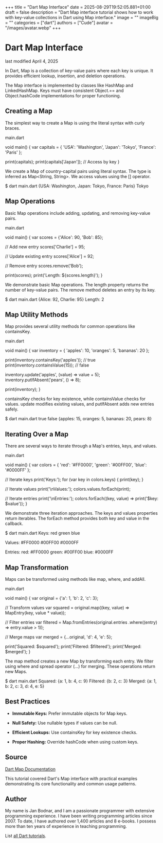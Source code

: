 +++
title = "Dart Map Interface"
date = 2025-08-29T19:52:05.881+01:00
draft = false
description = "Dart Map interface tutorial shows how to work with key-value collections in Dart using Map interface."
image = ""
imageBig = ""
categories = ["dart"]
authors = ["Cude"]
avatar = "/images/avatar.webp"
+++

# Dart Map Interface

last modified April 4, 2025

In Dart, Map is a collection of key-value pairs where each key is unique. It
provides efficient lookup, insertion, and deletion operations.

The Map interface is implemented by classes like HashMap and LinkedHashMap. Keys
must have consistent Object.== and Object.hashCode implementations for proper
functioning.

## Creating a Map

The simplest way to create a Map is using the literal syntax with curly braces.

main.dart
  

void main() {
  var capitals = {
    'USA': 'Washington',
    'Japan': 'Tokyo',
    'France': 'Paris'
  };

  print(capitals);
  print(capitals['Japan']); // Access by key
}

We create a Map of country-capital pairs using literal syntax. The type is
inferred as Map&lt;String, String&gt;. We access values using the [] operator.

$ dart main.dart
{USA: Washington, Japan: Tokyo, France: Paris}
Tokyo

## Map Operations

Basic Map operations include adding, updating, and removing key-value pairs.

main.dart
  

void main() {
  var scores = {'Alice': 90, 'Bob': 85};
  
  // Add new entry
  scores['Charlie'] = 95;
  
  // Update existing entry
  scores['Alice'] = 92;
  
  // Remove entry
  scores.remove('Bob');
  
  print(scores);
  print('Length: ${scores.length}');
}

We demonstrate basic Map operations. The length property returns the number of
key-value pairs. The remove method deletes an entry by its key.

$ dart main.dart
{Alice: 92, Charlie: 95}
Length: 2

## Map Utility Methods

Map provides several utility methods for common operations like containsKey.

main.dart
  

void main() {
  var inventory = {
    'apples': 10,
    'oranges': 5,
    'bananas': 20
  };

  print(inventory.containsKey('apples')); // true
  print(inventory.containsValue(15));    // false
  
  inventory.update('apples', (value) =&gt; value + 5);
  inventory.putIfAbsent('pears', () =&gt; 8);
  
  print(inventory);
}

containsKey checks for key existence, while containsValue checks for values.
update modifies existing values, and putIfAbsent adds new entries safely.

$ dart main.dart
true
false
{apples: 15, oranges: 5, bananas: 20, pears: 8}

## Iterating Over a Map

There are several ways to iterate through a Map's entries, keys, and values.

main.dart
  

void main() {
  var colors = {
    'red': '#FF0000',
    'green': '#00FF00',
    'blue': '#0000FF'
  };

  // Iterate keys
  print('Keys:');
  for (var key in colors.keys) {
    print(key);
  }

  // Iterate values
  print('\nValues:');
  colors.values.forEach(print);

  // Iterate entries
  print('\nEntries:');
  colors.forEach((key, value) =&gt; print('$key: $value'));
}

We demonstrate three iteration approaches. The keys and values properties return
iterables. The forEach method provides both key and value in the callback.

$ dart main.dart
Keys:
red
green
blue

Values:
#FF0000
#00FF00
#0000FF

Entries:
red: #FF0000
green: #00FF00
blue: #0000FF

## Map Transformation

Maps can be transformed using methods like map, where, and addAll.

main.dart
  

void main() {
  var original = {'a': 1, 'b': 2, 'c': 3};
  
  // Transform values
  var squared = original.map((key, value) =&gt; 
      MapEntry(key, value * value));
  
  // Filter entries
  var filtered = Map.fromEntries(original.entries
      .where((entry) =&gt; entry.value &gt; 1));
  
  // Merge maps
  var merged = {...original, 'd': 4, 'e': 5};
  
  print('Squared: $squared');
  print('Filtered: $filtered');
  print('Merged: $merged');
}

The map method creates a new Map by transforming each entry. We filter using
where and spread operator (...) for merging. These operations return new Maps.

$ dart main.dart
Squared: {a: 1, b: 4, c: 9}
Filtered: {b: 2, c: 3}
Merged: {a: 1, b: 2, c: 3, d: 4, e: 5}

## Best Practices

- **Immutable Keys:** Prefer immutable objects for Map keys.

- **Null Safety:** Use nullable types if values can be null.

- **Efficient Lookups:** Use containsKey for key existence checks.

- **Proper Hashing:** Override hashCode when using custom keys.

## Source

[Dart Map Documentation](https://api.dart.dev/stable/dart-core/Map-class.html)

This tutorial covered Dart's Map interface with practical examples demonstrating
its core functionality and common usage patterns.

## Author

My name is Jan Bodnar, and I am a passionate programmer with extensive
programming experience. I have been writing programming articles since 2007.
To date, I have authored over 1,400 articles and 8 e-books. I possess more
than ten years of experience in teaching programming.

List [all Dart tutorials](/dart/).